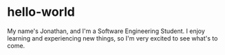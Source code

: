 # hello-world

My name's Jonathan, and I'm a Software Engineering Student.
I enjoy learning and experiencing new things, so I'm very excited to see what's to come.
